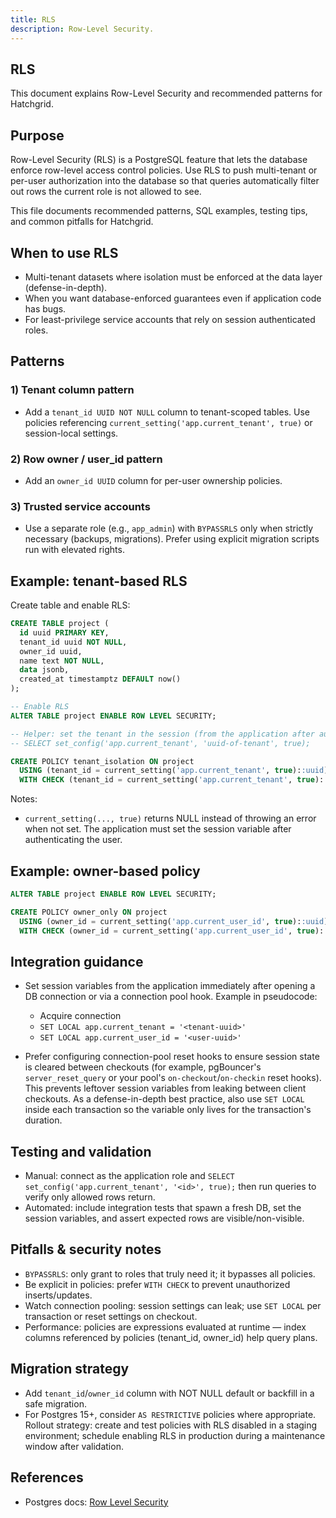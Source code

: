 ```yaml
---
title: RLS
description: Row-Level Security.
---
```


## RLS

This document explains Row-Level Security and recommended patterns for Hatchgrid.

## Purpose

Row-Level Security (RLS) is a PostgreSQL feature that lets the database enforce row-level access control policies. Use RLS to push multi-tenant or per-user authorization into the database so that queries automatically filter out rows the current role is not allowed to see.

This file documents recommended patterns, SQL examples, testing tips, and common pitfalls for Hatchgrid.

## When to use RLS

- Multi-tenant datasets where isolation must be enforced at the data layer (defense-in-depth).
- When you want database-enforced guarantees even if application code has bugs.
- For least-privilege service accounts that rely on session authenticated roles.

## Patterns

### 1) Tenant column pattern

- Add a `tenant_id UUID NOT NULL` column to tenant-scoped tables. Use policies referencing `current_setting('app.current_tenant', true)` or session-local settings.

### 2) Row owner / user_id pattern

- Add an `owner_id UUID` column for per-user ownership policies.

### 3) Trusted service accounts

- Use a separate role (e.g., `app_admin`) with `BYPASSRLS` only when strictly necessary (backups, migrations). Prefer using explicit migration scripts run with elevated rights.

## Example: tenant-based RLS

Create table and enable RLS:

```sql
CREATE TABLE project (
  id uuid PRIMARY KEY,
  tenant_id uuid NOT NULL,
  owner_id uuid,
  name text NOT NULL,
  data jsonb,
  created_at timestamptz DEFAULT now()
);

-- Enable RLS
ALTER TABLE project ENABLE ROW LEVEL SECURITY;

-- Helper: set the tenant in the session (from the application after auth)
-- SELECT set_config('app.current_tenant', 'uuid-of-tenant', true);

CREATE POLICY tenant_isolation ON project
  USING (tenant_id = current_setting('app.current_tenant', true)::uuid)
  WITH CHECK (tenant_id = current_setting('app.current_tenant', true)::uuid);
```

Notes:

- `current_setting(..., true)` returns NULL instead of throwing an error when not set. The application must set the session variable after authenticating the user.

## Example: owner-based policy

```sql
ALTER TABLE project ENABLE ROW LEVEL SECURITY;

CREATE POLICY owner_only ON project
  USING (owner_id = current_setting('app.current_user_id', true)::uuid)
  WITH CHECK (owner_id = current_setting('app.current_user_id', true)::uuid);
```

## Integration guidance

- Set session variables from the application immediately after opening a DB connection or via a connection pool hook. Example in pseudocode:

  - Acquire connection
  - `SET LOCAL app.current_tenant = '<tenant-uuid>'`
  - `SET LOCAL app.current_user_id = '<user-uuid>'`

- Prefer configuring connection-pool reset hooks to ensure session state is cleared between checkouts (for example, pgBouncer's `server_reset_query` or your pool's `on-checkout`/`on-checkin` reset hooks). This prevents leftover session variables from leaking between client checkouts. As a defense-in-depth best practice, also use `SET LOCAL` inside each transaction so the variable only lives for the transaction's duration.

## Testing and validation

- Manual: connect as the application role and `SELECT set_config('app.current_tenant', '<id>', true);` then run queries to verify only allowed rows return.
- Automated: include integration tests that spawn a fresh DB, set the session variables, and assert expected rows are visible/non-visible.

## Pitfalls & security notes

- `BYPASSRLS`: only grant to roles that truly need it; it bypasses all policies.
- Be explicit in policies: prefer `WITH CHECK` to prevent unauthorized inserts/updates.
- Watch connection pooling: session settings can leak; use `SET LOCAL` per transaction or reset settings on checkout.
- Performance: policies are expressions evaluated at runtime — index columns referenced by policies (tenant_id, owner_id) help query plans.

## Migration strategy

- Add `tenant_id`/`owner_id` column with NOT NULL default or backfill in a safe migration.
- For Postgres 15+, consider `AS RESTRICTIVE` policies where appropriate. Rollout strategy: create and test policies with RLS disabled in a staging environment; schedule enabling RLS in production during a maintenance window after validation.

## References

- Postgres docs: [Row Level Security](https://www.postgresql.org/docs/current/ddl-rowsecurity.html)
